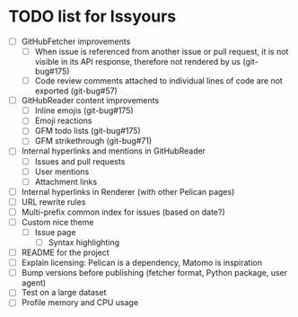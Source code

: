 # TODO list for Issyours

- [ ] GitHubFetcher improvements
    - [ ] When issue is referenced from another issue or pull request, it is
          not visible in its API response, therefore not rendered by us (git-bug#175)
    - [ ] Code review comments attached to individual lines of code are not
          exported (git-bug#57)
- [ ] GitHubReader content improvements
    - [ ] Inline emojis (git-bug#175)
    - [ ] Emoji reactions
    - [ ] GFM todo lists (git-bug#175)
    - [ ] GFM strikethrough (git-bug#71)
- [ ] Internal hyperlinks and mentions in GitHubReader
    - [ ] Issues and pull requests
    - [ ] User mentions
    - [ ] Attachment links
- [ ] Internal hyperlinks in Renderer (with other Pelican pages)
- [ ] URL rewrite rules
- [ ] Multi-prefix common index for issues (based on date?)
- [ ] Custom nice theme
    - [ ] Issue page
        - [ ] Syntax highlighting
- [ ] README for the project
- [ ] Explain licensing: Pelican is a dependency, Matomo is inspiration
- [ ] Bump versions before publishing (fetcher format, Python package, user
      agent)
- [ ] Test on a large dataset
- [ ] Profile memory and CPU usage
